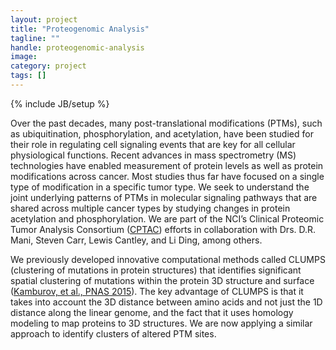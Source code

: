 ```yaml
---
layout: project
title: "Proteogenomic Analysis"
tagline: ""
handle: proteogenomic-analysis
image: 
category: project
tags: []
---
```

{% include JB/setup %}

Over the past decades, many post-translational modifications (PTMs), such as ubiquitination, phosphorylation, and acetylation, have been studied for their role in regulating cell signaling events that are key for all cellular physiological functions. Recent advances in mass spectrometry (MS) technologies have enabled measurement of protein levels as well as protein modifications across cancer. Most studies thus far have focused on a single type of modification in a specific tumor type. We seek to understand the joint underlying patterns of PTMs in molecular signaling pathways that are shared across multiple cancer types by studying changes in protein acetylation and phosphorylation. We are part of the NCI’s Clinical Proteomic Tumor Analysis Consortium ([CPTAC]) efforts in collaboration with Drs. D.R. Mani, Steven Carr, Lewis Cantley, and Li Ding, among others.

We previously developed innovative computational methods called CLUMPS (clustering of mutations in protein structures) that identifies significant spatial clustering of mutations within the protein 3D structure and surface ([Kamburov, et al., PNAS 2015]). The key advantage of CLUMPS is that it takes into account the 3D distance between amino acids and not just the 1D distance along the linear genome, and the fact that it uses homology modeling to map proteins to 3D structures. We are now applying a similar approach to identify clusters of altered PTM sites.

[CPTAC]: https://proteomics.cancer.gov/programs/cptac
[Kamburov, et al., PNAS 2015]: /papers/paper/clumps
